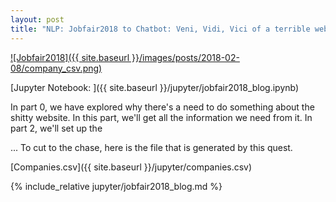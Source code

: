 ```yaml
---
layout: post
title: "NLP: Jobfair2018 to Chatbot: Veni, Vidi, Vici of a terrible website. (Part1: Scrape by Request)"
---
```


[![Jobfair2018]({{ site.baseurl }}/images/posts/2018-02-08/company_csv.png)]({{page.url}})

[Jupyter Notebook: ]({{ site.baseurl }}/jupyter/jobfair2018_blog.ipynb)

In part 0, we have explored why there's a need to do something about the shitty website. In this part, we'll get all the information we need from it. In part 2, we'll set up the

... To cut to the chase, here is the file that is generated by this quest.

[Companies.csv]({{ site.baseurl }}/jupyter/companies.csv)

{% include_relative jupyter/jobfair2018_blog.md %}
